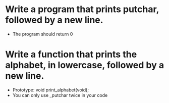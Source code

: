 # Write a program that prints putchar, followed by a new line.

* The program should return 0

# Write a function that prints the alphabet, in lowercase, followed by a new line.

* Prototype: void print_alphabet(void);
* You can only use _putchar twice in your code
